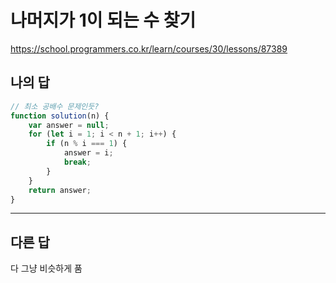 # 나머지가 1이 되는 수 찾기

https://school.programmers.co.kr/learn/courses/30/lessons/87389

## 나의 답

```js
// 최소 공배수 문제인듯?
function solution(n) {
    var answer = null;
    for (let i = 1; i < n + 1; i++) {
        if (n % i === 1) {
            answer = i;
            break;
        }
    }
    return answer;
}
```

---

## 다른 답

다 그냥 비슷하게 품
